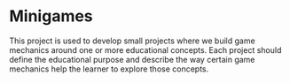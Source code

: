 # Minigames

This project is used to develop small projects where we build game mechanics around one or more educational concepts. Each project should define the educational purpose and describe the way certain game mechanics help the learner to explore those concepts.
